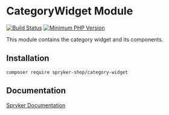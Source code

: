 # CategoryWidget Module
[![Build Status](https://travis-ci.org/spryker-shop/category-widget.svg)](https://travis-ci.org/spryker-shop/category-widget)
[![Minimum PHP Version](https://img.shields.io/badge/php-%3E%3D%207.3-8892BF.svg)](https://php.net/)

This module contains the category widget and its components.

## Installation

```
composer require spryker-shop/category-widget
```

## Documentation

[Spryker Documentation](https://academy.spryker.com)
